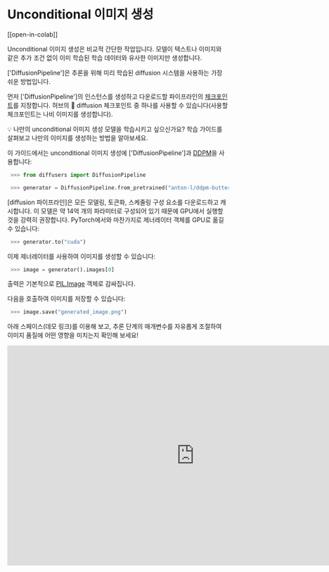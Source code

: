 <!--Copyright 2024 The HuggingFace Team. All rights reserved.

Licensed under the Apache License, Version 2.0 (the "License"); you may not use this file except in compliance with
the License. You may obtain a copy of the License at

http://www.apache.org/licenses/LICENSE-2.0

Unless required by applicable law or agreed to in writing, software distributed under the License is distributed on
an "AS IS" BASIS, WITHOUT WARRANTIES OR CONDITIONS OF ANY KIND, either express or implied. See the License for the
specific language governing permissions and limitations under the License.
-->

# Unconditional 이미지 생성

[[open-in-colab]]

Unconditional 이미지 생성은 비교적 간단한 작업입니다. 모델이 텍스트나 이미지와 같은 추가 조건 없이 이미 학습된 학습 데이터와 유사한 이미지만 생성합니다.

['DiffusionPipeline']은 추론을 위해 미리 학습된 diffusion 시스템을 사용하는 가장 쉬운 방법입니다.

먼저 ['DiffusionPipeline']의 인스턴스를 생성하고 다운로드할 파이프라인의 [체크포인트](https://huggingface.co/models?library=diffusers&sort=downloads)를 지정합니다. 허브의 🧨 diffusion 체크포인트 중 하나를 사용할 수 있습니다(사용할 체크포인트는 나비 이미지를 생성합니다).

<Tip>

💡 나만의 unconditional 이미지 생성 모델을 학습시키고 싶으신가요? 학습 가이드를 살펴보고 나만의 이미지를 생성하는 방법을 알아보세요.

</Tip>


이 가이드에서는 unconditional 이미지 생성에 ['DiffusionPipeline']과 [DDPM](https://arxiv.org/abs/2006.11239)을 사용합니다:

```python
 >>> from diffusers import DiffusionPipeline

 >>> generator = DiffusionPipeline.from_pretrained("anton-l/ddpm-butterflies-128")
```

[diffusion 파이프라인]은 모든 모델링, 토큰화, 스케줄링 구성 요소를 다운로드하고 캐시합니다. 이 모델은 약 14억 개의 파라미터로 구성되어 있기 때문에 GPU에서 실행할 것을 강력히 권장합니다. PyTorch에서와 마찬가지로 제너레이터 객체를 GPU로 옮길 수 있습니다:

```python
 >>> generator.to("cuda")
```

이제 제너레이터를 사용하여 이미지를 생성할 수 있습니다:

```python
 >>> image = generator().images[0]
```

출력은 기본적으로 [PIL.Image](https://pillow.readthedocs.io/en/stable/reference/Image.html?highlight=image#the-image-class) 객체로 감싸집니다.

다음을 호출하여 이미지를 저장할 수 있습니다:

```python
 >>> image.save("generated_image.png")
```

아래 스페이스(데모 링크)를 이용해 보고, 추론 단계의 매개변수를 자유롭게 조절하여 이미지 품질에 어떤 영향을 미치는지 확인해 보세요!

<iframe src="https://stevhliu-ddpm-butterflies-128.hf.space" frameborder="0" width="850" height="500"></iframe>
